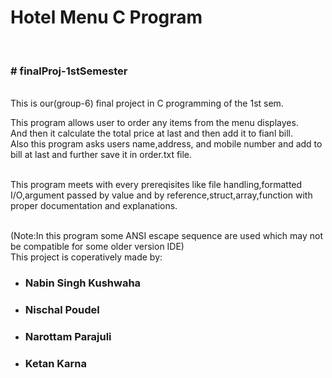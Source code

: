 <h1>Hotel Menu C Program</h1> 
<br><h3># finalProj-1stSemester</h3><br>
This is our(group-6) final project in C programming of the 1st sem.

<p>This program allows user to order any items from the menu displayes.<br>And then it calculate the total price at last and then add it to fianl bill.<br>Also this program asks users name,address, and mobile number and add to bill at last and further save it in <a>order.txt</a> file.   </p>
<br>This program meets with every prereqisites like file handling,formatted I/O,argument passed by value and by reference,struct,array,function with proper documentation and explanations.

<br>(Note:In this program some ANSI escape sequence are used which may not be compatible for some older version IDE)
<br>This project is coperatively made by:<br>
<ul>
  <li><h3>Nabin Singh Kushwaha</h3></li>
  <li><h3>Nischal Poudel</h3></li>
  <li><h3>Narottam Parajuli</h3></li>
  <li><h3>Ketan Karna</h3></li>
</ul>
